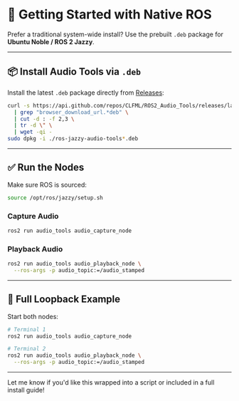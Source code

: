 # 🐧 Getting Started with Native ROS

Prefer a traditional system-wide install? Use the prebuilt `.deb` package for **Ubuntu Noble / ROS 2 Jazzy**.

---

## 📦 Install Audio Tools via `.deb`

Install the latest `.deb` package directly from [Releases](https://github.com/CLFML/ROS2_Audio_Tools/releases):

```bash
curl -s https://api.github.com/repos/CLFML/ROS2_Audio_Tools/releases/latest \
  | grep "browser_download_url.*deb" \
  | cut -d : -f 2,3 \
  | tr -d \" \
  | wget -qi -
sudo dpkg -i ./ros-jazzy-audio-tools*.deb
```

---

## ✅ Run the Nodes

Make sure ROS is sourced:

```bash
source /opt/ros/jazzy/setup.sh
```

### Capture Audio

```bash
ros2 run audio_tools audio_capture_node
```

### Playback Audio

```bash
ros2 run audio_tools audio_playback_node \
  --ros-args -p audio_topic:=/audio_stamped
```

---

## 🔁 Full Loopback Example

Start both nodes:

```bash
# Terminal 1
ros2 run audio_tools audio_capture_node

# Terminal 2
ros2 run audio_tools audio_playback_node \
  --ros-args -p audio_topic:=/audio_stamped
```

---

Let me know if you'd like this wrapped into a script or included in a full install guide!